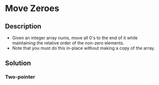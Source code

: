 # Move Zeroes

## Description

* Given an integer array nums, move all 0's to the end of it while maintaining the relative order of the non-zero elements.
* Note that you must do this in-place without making a copy of the array.

## Solution

### Two-pointer

